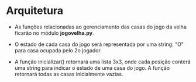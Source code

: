 # Arquitetura

* As funções relacionadas ao gerenciamento das casas do jogo da velha ficarão no módulo **jogovelha.py**.


* O estado de cada casa do jogo será representada por uma string: "O" para casa ocupada pelo 2o jogador.


* A função inicializar() retornará uma lista 3x3, onde cada posição conterá uma string para indicar o estado de uma casa do jogo. A função retornará todas as casas inicialmente vazias.


